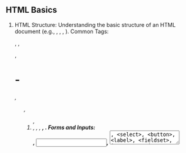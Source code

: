 ## HTML Basics

1. HTML Structure: Understanding the basic structure of an HTML document (e.g., <!DOCTYPE html>, <html>, <head>, <body>).
    Common Tags: <div>, <span>, <p>, <h1>-<h6>, <ul>, <ol>, <li>, <a>, <img>, <strong>, <em>.
    Forms and Inputs: <form>, <input>, <textarea>, <select>, <button>, <label>, <fieldset>, input types (text, email, password, number, etc.).
    Block vs Inline Elements: Differences between block-level and inline-level elements.
    Attributes: id, class, style, title, alt, href, src, etc.

2. HTML5 Semantic Elements

    New HTML5 Elements: <article>, <section>, <header>, <footer>, <aside>, <main>, <nav>, <figure>, <figcaption>, <time>.
    Importance of Semantic HTML: Why semantic tags matter for accessibility, SEO, and readability.

3. Forms and Validation

    HTML5 Form Enhancements: New input types (date, time, color, range, etc.).
    Validation Attributes: required, min, max, pattern, maxlength, etc.
    Form Submission: Understanding how forms are submitted and how data is processed.
    Accessibility in Forms: Proper labeling, use of ARIA attributes, and form structure.

4. Media Elements

    Images: Usage of <img>, responsive images with srcset, and picture.
    Audio and Video: Embedding media using <audio>, <video>, and media attributes like controls, autoplay, loop, etc.

5. Canvas and SVG

    Canvas: Understanding the <canvas> element for drawing graphics using JavaScript.
    SVG (Scalable Vector Graphics): Basics of embedding SVG in HTML and using inline SVG for scalable and accessible graphics.

6. Links and Navigation

    Anchor Tags (<a>): Understanding links, relative vs absolute URLs, target="_blank", and the importance of accessible links.
    Navbars and Breadcrumbs: Implementing navigation structures, including accessible practices.

7. Tables

    Table Structure: <table>, <thead>, <tbody>, <tfoot>, <tr>, <th>, <td>.
    Table Accessibility: Adding captions, headers (scope), and ensuring table usability.

8. Meta Information

    Metadata Elements: <meta>, <link>, <base>, <title>.
    SEO Best Practices: Proper use of <meta> tags for description, keywords, and viewport settings for responsive design.

9. Responsive Design

    Viewport Meta Tag: Understanding the use of <meta name="viewport">.
    Media Queries: Usage of media queries for responsive layouts.
    Mobile-First Design: Principles and approaches for designing responsive websites.

10. Accessibility (A11y)

    ARIA (Accessible Rich Internet Applications): Using ARIA attributes like role, aria-label, aria-hidden, etc.
    Best Practices: Focus management, keyboard accessibility, screen reader support.

11. Performance Optimization

    Lazy Loading: Usage of loading="lazy" for images and iframes.
    Reducing DOM Size: Best practices for a clean and minimal DOM.
    Minimizing Reflows/Repaints: Avoiding layout thrashing, efficient use of styles.

12. Microdata and Metadata

    Microdata: Adding structured data to pages using the itemscope, itemtype, and itemprop attributes for SEO enhancements.
    Open Graph and Twitter Cards: Using metadata to control how pages are displayed on social media.

13. Browser Compatibility

    Polyfills: Understanding what polyfills are and how to ensure cross-browser compatibility for HTML5 features.
    Feature Detection: Using Modernizr and other techniques to detect browser support.

14. Deprecated and Obsolete Features

    Awareness of deprecated tags like <font>, <center>, <marquee>, and alternatives for these.

15. HTML Templates

    Using <template>: How to define reusable fragments of HTML that can be cloned and inserted dynamically with JavaScript.

16. Best Practices

    Separation of Concerns: Keeping HTML structure separate from CSS styling and JavaScript functionality.
    Code Readability: Writing clean, well-structured HTML with proper indentation and comments.
    Progressive Enhancement and Graceful Degradation: Ensuring websites work across various devices and browsers.